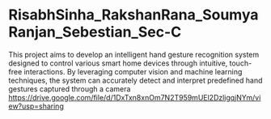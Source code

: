 # RisabhSinha_RakshanRana_SoumyaRanjan_Sebestian_Sec-C
This project aims to develop an intelligent hand gesture recognition system designed to control various smart home devices through intuitive, touch-free interactions. By leveraging computer vision and machine learning techniques, the system can accurately detect and interpret predefined hand gestures captured through a camera
https://drive.google.com/file/d/1DxTxn8xnOm7N2T959mUEl2DzligqjNYm/view?usp=sharing
